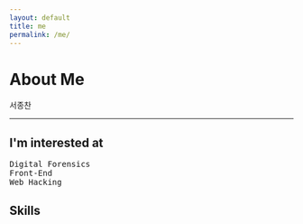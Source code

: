 ```yaml
---
layout: default
title: me
permalink: /me/
---
```


# About Me

서종찬

<hr>

## I'm interested at

<pre>
Digital Forensics
Front-End
Web Hacking
</pre>

## Skills
